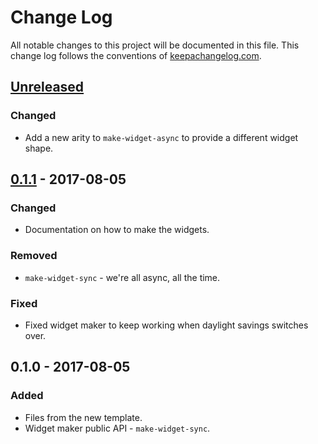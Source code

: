 # Change Log
All notable changes to this project will be documented in this file. This change log follows the conventions of [keepachangelog.com](http://keepachangelog.com/).

## [Unreleased]
### Changed
- Add a new arity to `make-widget-async` to provide a different widget shape.

## [0.1.1] - 2017-08-05
### Changed
- Documentation on how to make the widgets.

### Removed
- `make-widget-sync` - we're all async, all the time.

### Fixed
- Fixed widget maker to keep working when daylight savings switches over.

## 0.1.0 - 2017-08-05
### Added
- Files from the new template.
- Widget maker public API - `make-widget-sync`.

[Unreleased]: https://github.com/your-name/clojure-es/compare/0.1.1...HEAD
[0.1.1]: https://github.com/your-name/clojure-es/compare/0.1.0...0.1.1
